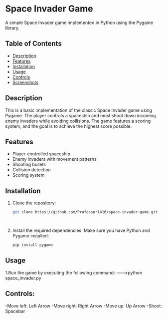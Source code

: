 # Space Invader Game

A simple Space Invader game implemented in Python using the Pygame library.

## Table of Contents
- [Description](#description)
- [Features](#features)
- [Installation](#installation)
- [Usage](#usage)
- [Controls](#controls)
- [Screenshots](#screenshots)

## Description

This is a basic implementation of the classic Space Invader game using Pygame. The player controls a spaceship and must shoot down incoming enemy invaders while avoiding collisions. The game features a scoring system, and the goal is to achieve the highest score possible.

## Features

- Player-controlled spaceship
- Enemy invaders with movement patterns
- Shooting bullets
- Collision detection
- Scoring system

## Installation

1. Clone the repository:

   ```bash
   git clone https://github.com/Professor1416/space-invader-game.git


   

2. Install the required dependencies. Make sure you have Python and Pygame installed:
   ```bash
   pip install pygame 


## Usage
 1.Run the game by executing the following command:
   --->python space_invader.py

## Controls:
-Move left: Left Arrow
-Move right: Right Arrow
-Move up: Up Arrow
-Shoot: Spacebar
